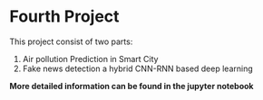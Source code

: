 # Fourth Project
This project consist of two parts:  
1. Air pollution Prediction in Smart City
2. Fake news detection a hybrid CNN-RNN based deep learning 
  
**More detailed information can be found in the jupyter notebook**
